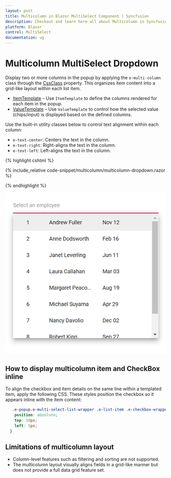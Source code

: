 ```yaml
---
layout: post
title: Multicolumn in Blazor MultiSelect Component | Syncfusion
description: Checkout and learn here all about Multicolumn in Syncfusion Blazor MultiSelect component and much more.
platform: Blazor
control: MultiSelect
documentation: ug
---
```


# Multicolumn MultiSelect Dropdown

Display two or more columns in the popup by applying the `e-multi-column` class through the [CssClass](https://help.syncfusion.com/cr/blazor/Syncfusion.Blazor.DropDowns.SfMultiSelect-2.html#Syncfusion_Blazor_DropDowns_SfMultiSelect_2_CssClass) property. This organizes item content into a grid-like layout within each list item.

- [ItemTemplate](https://blazor.syncfusion.com/documentation/multiselect-dropdown/templates#item-template) – Use `ItemTemplate` to define the columns rendered for each item in the popup.
- [ValueTemplate](https://blazor.syncfusion.com/documentation/multiselect-dropdown/templates#value-template) – Use `ValueTemplate` to control how the selected value (chips/input) is displayed based on the defined columns.

Use the built-in utility classes below to control text alignment within each column:

- `e-text-center`: Centers the text in the column.
- `e-text-right`: Right-aligns the text in the column.
- `e-text-left`: Left-aligns the text in the column.

{% highlight cshtml %}

{% include_relative code-snippet/multicolumn/multicolumn-dropdown.razor %}

{% endhighlight %}

![Blazor MultiSelect with multicolumn](./images/multicolumn/blazor_multiselect_multicolumn.png)

## How to display multicolumn item and CheckBox inline

To align the checkbox and item details on the same line within a templated item, apply the following CSS. These styles position the checkbox so it appears inline with the item content:

 ```css
    .e-popup.e-multi-select-list-wrapper .e-list-item .e-checkbox-wrapper {
     position: absolute;
     top: 10px;
     left: 5px;
   }
```

## Limitations of multicolumn layout

- Column-level features such as filtering and sorting are not supported.
- The multicolumn layout visually aligns fields in a grid-like manner but does not provide a full data grid feature set.